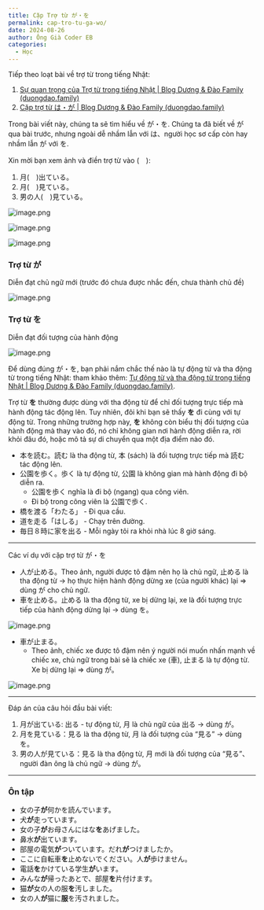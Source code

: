 ```yaml
---
title: Cặp Trợ từ が・を
permalink: cap-tro-tu-ga-wo/
date: 2024-08-26
author: Ông Già Coder EB
categories:
  - Học
---
```


Tiếp theo loạt bài về trợ từ trong tiếng Nhật:

1. [Sự quan trọng của Trợ từ trong tiếng Nhật | Blog Dương & Đào Family (duongdao.family)](https://duongdao.family/su-quan-trong-cua-tro-tu-trong-tieng-nhat/)
2. [Cặp trợ từ は・が | Blog Dương & Đào Family (duongdao.family)](https://duongdao.family/cap-tro-tu-wa-ga/)

Trong bài viết này, chúng ta sẽ tìm hiểu về が・を. Chúng ta đã biết về が qua bài trước, nhưng ngoài dễ nhầm lẫn với は、người học sơ cấp còn hay nhầm lẫn が với を.

Xin mời bạn xem ảnh và điền trợ từ vào (　):

1. 月(　)出ている。
2. 月(　)見ている。
3. 男の人(　)見ている。

![image.png](/images/b20dd6b2d6bb47eda88985670c28d700/image.png)

![image.png](/images/b20dd6b2d6bb47eda88985670c28d700/image_1.png)

![image.png](/images/b20dd6b2d6bb47eda88985670c28d700/image_2.png)

### Trợ từ が

Diễn đạt chủ ngữ mới (trước đó chưa được nhắc đến, chưa thành chủ đề)

![image.png](/images/b20dd6b2d6bb47eda88985670c28d700/image_3.png)

### Trợ từ を

Diễn đạt đối tượng của hành động

![image.png](/images/b20dd6b2d6bb47eda88985670c28d700/image_4.png)

Để dùng đúng が・を, bạn phải nắm chắc thế nào là tự động từ và tha động từ trong tiếng Nhật: tham khảo thêm: [Tự động từ và tha động từ trong tiếng Nhật | Blog Dương & Đào Family (duongdao.family)](https://duongdao.family/tu-dong-tu-va-tha-dong-tu-trong-tieng-nhat/).

Trợ từ **を** thường được dùng với tha động từ để chỉ đối tượng trực tiếp mà hành động tác động lên. Tuy nhiên, đôi khi bạn sẽ thấy **を** đi cùng với tự động từ. Trong những trường hợp này, **を** không còn biểu thị đối tượng của hành động mà thay vào đó, nó chỉ không gian nơi hành động diễn ra, rời khỏi đâu đó, hoặc mô tả sự di chuyển qua một địa điểm nào đó.

- 本を読む。読む là tha động từ, 本 (sách) là đối tượng trực tiếp mà 読む tác động lên.
- 公園を歩く。歩く là tự động từ, 公園 là không gian mà hành động đi bộ diễn ra.
  - 公園を歩く nghĩa là đi bộ (ngang) qua công viên.
  - Đi bộ trong công viên là 公園で歩く.
- 橋を渡る「わたる」 - Đi qua cầu.
- 道を走る「はしる」 - Chạy trên đường.
- 毎日８時に家を出る - Mỗi ngày tôi ra khỏi nhà lúc 8 giờ sáng.

---

Các ví dụ với cặp trợ từ が・を

- 人が止める。Theo ảnh, người được tô đậm nên họ là chủ ngữ, 止める là tha động từ → họ thực hiện hành động dừng xe (của người khác) lại ⇒ dùng が cho chủ ngữ.
- 車を止める。止める là tha động từ, xe bị dừng lại, xe là đối tượng trực tiếp của hành động dừng lại → dùng を。

![image.png](/images/b20dd6b2d6bb47eda88985670c28d700/image_5.png)

- 車が止まる。
  - Theo ảnh, chiếc xe được tô đậm nên ý người nói muốn nhấn mạnh về chiếc xe, chủ ngữ trong bài sẽ là chiếc xe (車), 止まる là tự động từ. Xe bị dừng lại ⇒ dùng が。

![image.png](/images/b20dd6b2d6bb47eda88985670c28d700/image_6.png)

---

Đáp án của câu hỏi đầu bài viết:

1. 月が出ている: 出る - tự động từ, 月 là chủ ngữ của 出る → dùng が。
2. 月を見ている：見る là tha động từ, 月 là đối tượng của “見る” → dùng を。
3. 男の人が見ている：見る là tha động từ, 月 mới là đối tượng của “見る”、người đàn ông là chủ ngữ → dùng が。

---

### Ôn tập

- 女の子**が**何かを読んでいます。
- 犬**が**走っています。
- 女の子**が**お母さんにはな**を**あげました。
- 鼻水**が**出ています。
- 部屋の電気**が**ついています。だれ**が**つけましたか。
- ここに自転車**を**止めないでください。人**が**歩けません。
- 電話**を**かけている学生**が**います。
- みんな**が**帰ったあとで、部屋**を**片付けます。
- 猫**が**女の人の服**を**汚しました。
- 女の人**が**猫に**服**を汚されました。
